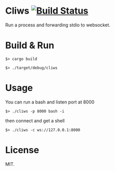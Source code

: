 # Cliws [![Build Status](https://app.travis-ci.com/b23r0/Cliws.svg?branch=main)](https://app.travis-ci.com/b23r0/Cliws)
Run a process and forwarding stdio to websocket.

# Build & Run

`$> cargo build`

`$> ./target/debug/cliws`

# Usage

You can run a bash and listen port at 8000

`$> ./cliws -p 8000 bash -i`

then connect and get a shell

`$> ./cliws -c ws://127.0.0.1:8000`


# License

MIT.
